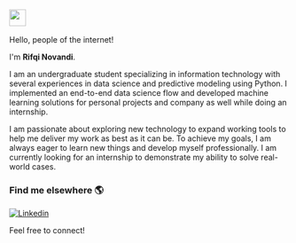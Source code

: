 ### <img src="https://media.giphy.com/media/hvRJCLFzcasrR4ia7z/giphy.gif" width="30px"> 

Hello, people of the internet! 

I'm **Rifqi Novandi**.

I am an undergraduate student specializing in information technology with several experiences in data science and predictive modeling using Python. I implemented an end-to-end data science flow and developed machine learning solutions for personal projects and company as well while doing an internship. 

I am passionate about exploring new technology to expand working tools to help me deliver my work as best as it can be. To achieve my goals, I am always eager to learn new things and develop myself professionally. I am currently looking for an internship to demonstrate my ability to solve real-world cases.

### Find me elsewhere 🌎

[![Linkedin](https://img.shields.io/badge/-rifqinovandi-blue?style=flat-square&logo=Linkedin&logoColor=white&link=https://www.linkedin.com/in/rifqi-novandi/)](https://www.linkedin.com/in/rifqi-novandi/) 

Feel free to connect! 
